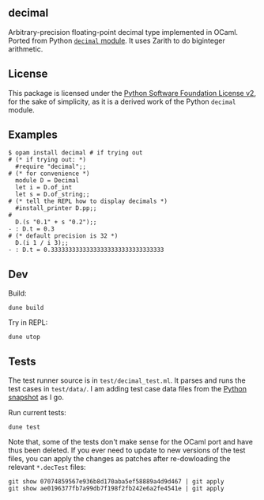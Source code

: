 ## decimal

Arbitrary-precision floating-point decimal type implemented in OCaml. Ported
from Python
[`decimal` module](https://github.com/python/cpython/blob/23831a7a90956e38b7d70304bb6afe30d37936de/Lib/_pydecimal.py).
It uses Zarith to do biginteger arithmetic.

## License

This package is licensed under the
[Python Software Foundation License v2](https://github.com/python/cpython/blob/23831a7a90956e38b7d70304bb6afe30d37936de/LICENSE#L73),
for the sake of simplicity, as it is a derived work of the Python `decimal` module.

## Examples

    $ opam install decimal # if trying out
    # (* if trying out: *)
      #require "decimal";;
    # (* for convenience *)
      module D = Decimal
      let i = D.of_int
      let s = D.of_string;;
    # (* tell the REPL how to display decimals *)
      #install_printer D.pp;;
    #
      D.(s "0.1" + s "0.2");;
    - : D.t = 0.3
    # (* default precision is 32 *)
      D.(i 1 / i 3);;
    - : D.t = 0.33333333333333333333333333333333

## Dev

Build:

    dune build

Try in REPL:

    dune utop

## Tests

The test runner source is in `test/decimal_test.ml`. It parses and runs the test
cases in `test/data/`. I am adding test case data files from the
[Python snapshot](https://github.com/python/cpython/tree/23831a7a90956e38b7d70304bb6afe30d37936de/Lib/test/decimaltestdata)
as I go.

Run current tests:

    dune test

Note that, some of the tests don't make sense for the OCaml port and have thus
been deleted. If you ever need to update to new versions of the test files, you
can apply the changes as patches after re-dowloading the relevant `*.decTest`
files:

    git show 07074859567e936b8d170aba5ef58889a4d9d467 | git apply
    git show ae0196377fb7a99db7f198f2fb242e6a2fe4541e | git apply
